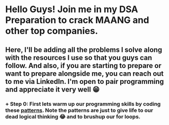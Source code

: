 # Hello Guys! Join me in my DSA Preparation to crack MAANG and other top companies.

## Here, I'll be adding all the problems I solve along with the resources I use so that you guys can follow. And also, if you are starting to prepare or want to prepare alongside me, you can reach out to me via LinkedIn. I'm open to pair programming and appreciate it very well 😁

### + **Step 0:** First lets warm up our programming skills by coding these [patterns](https://github.com/klpranaav/DSA-Preparation/blob/main/patterns.cpp). Note the patterns are just to give life to our dead logical thinking 😂 and to brushup our for loops.
</font>
